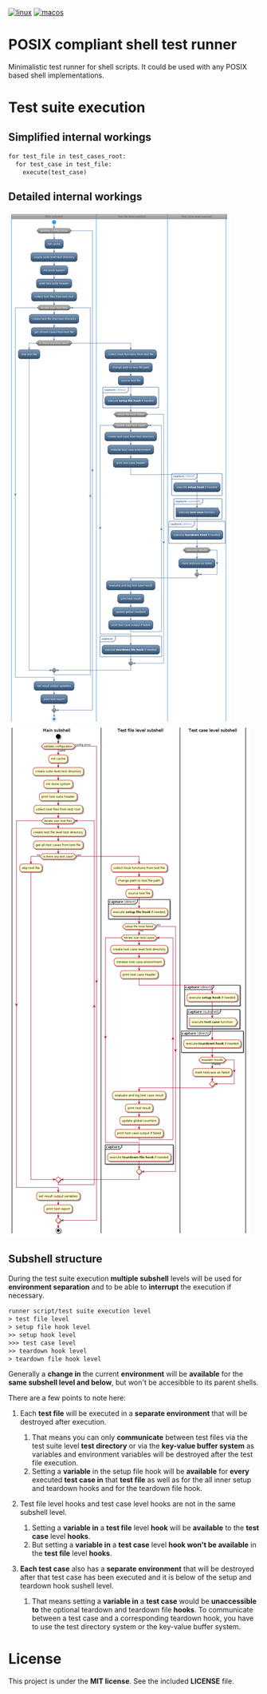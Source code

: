 [![linux](https://github.com/dotmodules/dm-test/actions/workflows/linux.yml/badge.svg)](https://github.com/dotmodules/dm-test/actions/workflows/linux.yml)
[![macos](https://github.com/dotmodules/dm-test/actions/workflows/macos.yml/badge.svg)](https://github.com/dotmodules/dm-test/actions/workflows/macos.yml)

# POSIX compliant shell test runner

Minimalistic test runner for shell scripts. It could be used with any POSIX
based shell implementations.

# Test suite execution

## Simplified internal workings

```
for test_file in test_cases_root:
  for test_case in test_file:
    execute(test_case)
```

## Detailed internal workings

![Detailed internal workings](./docs/dm-test-internals-dark.png#gh-dark-mode-only)
![Detailed internal workings](./docs/dm-test-internals-light.png#gh-light-mode-only)

## Subshell structure

During the test suite execution __multiple subshell__ levels will be used for
__environment separation__ and to be able to __interrupt__ the execution if
necessary.

```
runner script/test suite execution level
> test file level
> setup file hook level
>> setup hook level
>>> test case level
>> teardown hook level
> teardown file hook level
```

Generally a __change in__ the current __environment__ will be __available__ for
the __same subshell level and below__, but won't be accesibble to its parent
shells.

There are a few points to note here:

1. Each __test file__ will be executed in a __separate environment__ that will
   be destroyed after execution.
    1. That means you can only __communicate__ between test files via the test
       suite level __test directory__ or via the __key-value buffer system__ as
       variables and environment variables will be destroyed after the test
       file execution.
    1. Setting a __variable__ in the setup file hook will be __available__ for
       __every__ executed __test case in__ that __test file__ as well as for
       the all inner setup and teardown hooks and for the teardown file hook.

1. Test file level hooks and test case level hooks are not in the same subshell
   level.
    1. Setting a __variable in__ a __test file__ level __hook__ will be
       __available__ to the __test case__ level __hooks__.
    1. But setting a __variable in__ a __test case__ level __hook won't be available__
       in the __test file__ level __hooks__.

1. __Each test case__ also has a __separate environment__ that will be destroyed after
   that test case has been executed and it is below of the setup and teardown
   hook sushell level.
    1. That means setting a __variable in__ a __test case__ would be
       __unaccessible to__ the optional teardown and teardown file __hooks__.
       To communicate between a test case and a corresponding teardown hook,
       you have to use the test directory system or the key-value buffer
       system.

# License

This project is under the __MIT license__. See the included __LICENSE__ file.
